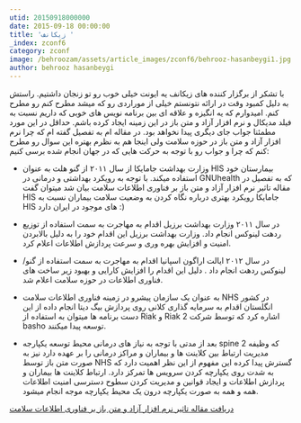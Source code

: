 ```yaml
---
utid: 20150918000000
date: 2015-09-18 00:00:00
title: 'زیکانف '
_index: zconf6
category: zconf
image: /behroozam/assets/article_images/zconf6/behrooz-hasanbeygi1.jpg
author: behrooz hasanbeygi
---
```

با تشکر از برگزار کننده های زیکانف یه ایونت خیلی خوب رو تو زنجان داشتیم.
راستش به دلیل کمبود وقت در ارائه نتونستم خیلی از موراردی رو که میشد مطرح کنم رو مطرح کنم. امیدوارم که یه انگیزه و علاقه ای بین برنامه نویس های خوبی که داریم نسبت به فیلد مدیکال و نرم افزار آزاد و متن باز در این زمینه ایجاد کرده باشم. حداقل در این مورد مطمئنا جواب جای دیگری پیدا نخواهد بود. در مقاله ام به تفصیل گفته ام که چرا نرم افزار آزاد و متن باز در حوزه سلامت ولی اینجا هم به نظرم بهتره این سوال رو مطرح کنم که چرا و جواب رو با توجه به حرکت هایی که در جهان انجام شده برسی کنیم:

+ وزارت بهداشت جامایکا از سال ۲۰۱۱ از گنو هلث به عنوان HIS بیمارستان خود استفاده میکند. با توجه به رویکرد بهداشتی و درمانی در GNUhealth که به تفصیل در مقاله تاثیر نرم افزار آزاد و متن باز بر فناوری اطلاعات سلامت بیان شد میتوان گفت HIS جامایکا رویکرد بهتری درباره نگاه کردن به وضعیت سلامت بیماران نسبت به HIS های موجود در  ایران دارد :)

+ در سال ۲۰۱۱ وزارت بهداشت برزیل اقدام به مهاجرت به سمت استفاده از توزیع ردهت لینوکس انجام داد. وزارت بهداشت برزیل این اقدام خود را به دلیل بالابردن امنیت و افزایش بهره وری و سرعت پردازش اطلاعات اعلام کرد.

+ در سال ۲۰۱۲ ایالت اراگون اسپانیا اقدام به مهاجرت به سمت استفاده از گنو/لینوکس ردهت انجام داد . دلیل این اقدام را افزایش کارایی و بهبود زیر ساخت های فناوری اطلاعات در حوزه سلامت اعلام شد.

+ به عنوان یک سازمان پیشرو در زمینه فناوری اطلاعات سلامت NHS در کشور انگلستان اقدام به سرمایه گذاری کلانی روی پردازش بیگ دیتا انجام داده از این دست برنامه ها میتوان به استفاده از Riak و Riak 2 اشاره کرد که توسط شرکت basho توسعه پیدا میکنند.

+ بعد از مدتی با توجه به نیاز های درمانی محیط توسعه یکپارجه spine 2 که وظیفه مدیریت ارتباط بین کلاینت ها و بیماران و مراکز درمانی را بر عهده دارد نیز به صورت متن باز توسط NHS گسترش پیدا کرده این مفهوم از این نظر اهمیت دارد که به شدت روی یکپارچه کردن سرویس ها تمرکز دارد. ارتباط کلاینت ها بیماران و پردازش اطلاعات و ایجاد قوانین و مدیریت کردن سطوح دسترسی امنیت اطلاعات همه و همه به صورت یکپارچه درون یک محیط یکپارچه موجه انجام میشود.



[دریافت مقاله تاثیر نرم افزار آزاد و متن باز بر فناوری اطلاعات سلامت ](/book/effect-of-foss-on-healthcare.pdf)
